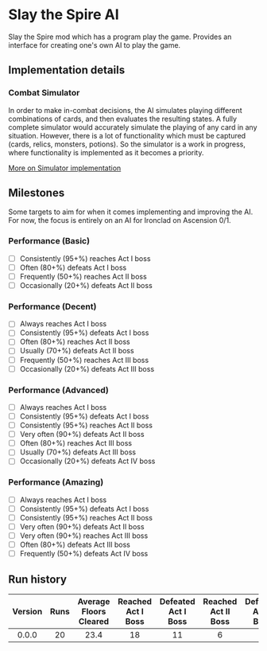 # Slay the Spire AI

Slay the Spire mod which has a program play the game. Provides an interface for creating one's own AI to play the game.

## Implementation details

### Combat Simulator

In order to make in-combat decisions, the AI simulates playing different combinations of cards, and then evaluates the
resulting states.
A fully complete simulator would accurately simulate the playing of any card in any situation. However, there is a lot
of
functionality which must be captured (cards, relics, monsters, potions).
So the simulator is a work in progress, where functionality is implemented as it becomes a priority.

[More on Simulator implementation](src/main/java/newaimod/util/Simulator/README.md)

## Milestones

Some targets to aim for when it comes implementing and improving the AI. For now, the focus is entirely on an AI for
Ironclad on Ascension 0/1.

### Performance (Basic)

- [ ] Consistently (95+%) reaches Act I boss
- [ ] Often (80+%) defeats Act I boss
- [ ] Frequently (50+%) reaches Act II boss
- [ ] Occasionally (20+%) defeats Act II boss

### Performance (Decent)

- [ ] Always reaches Act I boss
- [ ] Consistently (95+%) defeats Act I boss
- [ ] Often (80+%) reaches Act II boss
- [ ] Usually (70+%) defeats Act II boss
- [ ] Frequently (50+%) reaches Act III boss
- [ ] Occasionally (20+%) defeats Act III boss

### Performance (Advanced)

- [ ] Always reaches Act I boss
- [ ] Consistently (95+%) defeats Act I boss
- [ ] Consistently (95+%) reaches Act II boss
- [ ] Very often (90+%) defeats Act II boss
- [ ] Often (80+%) reaches Act III boss
- [ ] Usually (70+%) defeats Act III boss
- [ ] Occasionally (20+%) defeats Act IV boss

### Performance (Amazing)

- [ ] Always reaches Act I boss
- [ ] Consistently (95+%) defeats Act I boss
- [ ] Consistently (95+%) reaches Act II boss
- [ ] Very often (90+%) defeats Act II boss
- [ ] Very often (90+%) reaches Act III boss
- [ ] Often (80+%) defeats Act III boss
- [ ] Frequently (50+%) defeats Act IV boss

## Run history

| Version | Runs | Average Floors Cleared | Reached Act I Boss | Defeated Act I Boss | Reached Act II Boss | Defeated Act II Boss | Reached Act III Boss | Defeated Act III Boss |
|:-------:|:----:|:----------------------:|:------------------:|:-------------------:|:-------------------:|:--------------------:|:--------------------:|:---------------------:|
|  0.0.0  |  20  |          23.4          |         18         |         11          |          6          |          1           |          0           |           0           |

